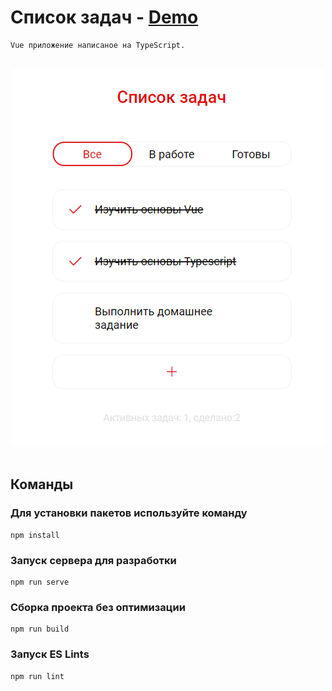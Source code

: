 # Список задач - [Demo](https://scintillating-cajeta-16abd2.netlify.app/)

```
Vue приложение написаное на TypeScript.
```

<br />
<div align="center">
  <img src="./src/img/logo_todos.png" />
</div>
<br />

## Команды

### Для установки пакетов используйте команду

```
npm install
```

### Запуск сервера для разработки

```
npm run serve
```

### Сборка проекта без оптимизации

```
npm run build
```

### Запуск ES Lints

```
npm run lint
```
